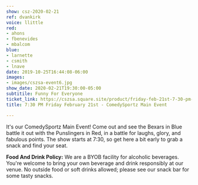 ```yaml
---
show: csz-2020-02-21
ref: dvankirk
voice: llittle
red:
- ahons
- fbenevides
- mbalcom
blue:
- larnette
- csmith
- lnave
date: 2019-10-25T16:44:08-06:00
images:
- images/cszsa-event6.jpg
show_date: 2020-02-21T19:30:00-05:00
subtitile: Funny For Everyone
ticket_link: https://cszsa.square.site/product/friday-feb-21st-7-30-pm-comedysportz-main-event/171?cs=true
title: 7:30 PM Friday February 21st - ComedySportz Main Event

---
```

It's our ComedySportz Main Event! Come out and see the Bexars in Blue battle it out with the Punslingers in Red, in a battle for laughs, glory, and fabulous points. The show starts at 7:30, so get here a bit early to grab a snack and find your seat.

**Food And Drink Policy:** We are a BYOB facility for alcoholic beverages. You're welcome to bring your own beverage and drink responsibly at our venue. No outside food or soft drinks allowed; please see our snack bar for some tasty snacks.
